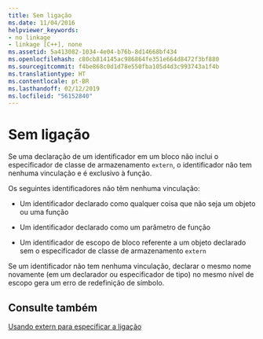 ```yaml
---
title: Sem ligação
ms.date: 11/04/2016
helpviewer_keywords:
- no linkage
- linkage [C++], none
ms.assetid: 5a413082-1034-4e04-b76b-8d14668bf434
ms.openlocfilehash: c80cb814145ac986864fe351e664d8472f3bf880
ms.sourcegitcommit: f4be868c0d1d78e550fba105d4d3c993743a1f4b
ms.translationtype: HT
ms.contentlocale: pt-BR
ms.lasthandoff: 02/12/2019
ms.locfileid: "56152840"
---
```

# <a name="no-linkage"></a>Sem ligação

Se uma declaração de um identificador em um bloco não inclui o especificador de classe de armazenamento `extern`, o identificador não tem nenhuma vinculação e é exclusivo à função.

Os seguintes identificadores não têm nenhuma vinculação:

- Um identificador declarado como qualquer coisa que não seja um objeto ou uma função

- Um identificador declarado como um parâmetro de função

- Um identificador de escopo de bloco referente a um objeto declarado sem o especificador de classe de armazenamento `extern`

Se um identificador não tem nenhuma vinculação, declarar o mesmo nome novamente (em um declarador ou especificador de tipo) no mesmo nível de escopo gera um erro de redefinição de símbolo.

## <a name="see-also"></a>Consulte também

[Usando extern para especificar a ligação](../cpp/using-extern-to-specify-linkage.md)
